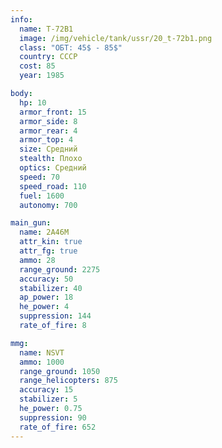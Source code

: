 ```yaml
---
info:
  name: T-72B1
  image: /img/vehicle/tank/ussr/20_t-72b1.png
  class: "ОБТ: 45$ - 85$"
  country: СССР
  cost: 85
  year: 1985

body:
  hp: 10
  armor_front: 15
  armor_side: 8
  armor_rear: 4
  armor_top: 4
  size: Средний
  stealth: Плохо
  optics: Средний
  speed: 70
  speed_road: 110
  fuel: 1600
  autonomy: 700

main_gun:
  name: 2A46M
  attr_kin: true
  attr_fg: true
  ammo: 28
  range_ground: 2275
  accuracy: 50
  stabilizer: 40
  ap_power: 18
  he_power: 4
  suppression: 144
  rate_of_fire: 8

mmg:
  name: NSVT
  ammo: 1000
  range_ground: 1050
  range_helicopters: 875
  accuracy: 15
  stabilizer: 5
  he_power: 0.75
  suppression: 90
  rate_of_fire: 652
---
```

